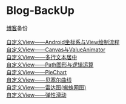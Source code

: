 # Blog-BackUp  
 [博客](http://www.idtkm.com)备份<br>
 <br>
[自定义View——Android坐标系与View绘制流程](https://github.com/Idtk/Blog/blob/master/Blog/1%E3%80%81CoordinateAndProcess.md)<br>
[自定义View——Canvas与ValueAnimator](https://github.com/Idtk/Blog/blob/master/Blog/2%E3%80%81CanvasAndValueAnimator.md)<br>
[自定义View——多行文本居中](https://github.com/Idtk/Blog/blob/master/Blog/3%E3%80%81Multi-lineTextCenter.md)<br>
[自定义View——Path图形与逻辑运算](https://github.com/Idtk/Blog/blob/master/Blog/4%E3%80%81PathFigureAndLogical.md)<br>
[自定义View——PieChart](https://github.com/Idtk/Blog/blob/master/Blog/5%E3%80%81PieChart.md)<br>
[自定义View——贝塞尔曲线](https://github.com/Idtk/Blog/blob/master/Blog/6%E3%80%81Bezier.md)<br>
[自定义View——雷达图(蜘蛛网图)](https://github.com/Idtk/Blog/blob/master/Blog/7%E3%80%81RadarChart.md)<br>
[自定义View——弹性滑动](https://github.com/Idtk/Blog/blob/master/Blog/8%E3%80%81Scroll.md)<br>
